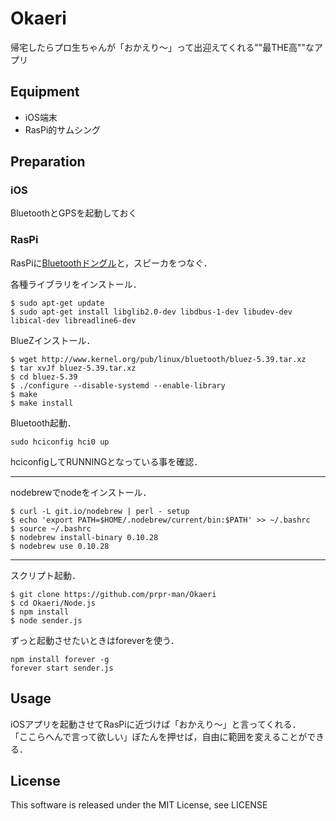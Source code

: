# Okaeri
帰宅したらプロ生ちゃんが「おかえり〜」って出迎えてくれる""最THE高""なアプリ

## Equipment
- iOS端末
- RasPi的サムシング

## Preparation
### iOS
BluetoothとGPSを起動しておく

### RasPi
RasPiに[Bluetoothドングル](http://www.planex.co.jp/products/bt-micro4/)と，スピーカをつなぐ．  

各種ライブラリをインストール．
```
$ sudo apt-get update
$ sudo apt-get install libglib2.0-dev libdbus-1-dev libudev-dev libical-dev libreadline6-dev
```

BlueZインストール．
```
$ wget http://www.kernel.org/pub/linux/bluetooth/bluez-5.39.tar.xz
$ tar xvJf bluez-5.39.tar.xz
$ cd bluez-5.39
$ ./configure --disable-systemd --enable-library
$ make
$ make install
```

Bluetooth起動．
```
sudo hciconfig hci0 up
```
hciconfigしてRUNNINGとなっている事を確認．

---
nodebrewでnodeをインストール．
```
$ curl -L git.io/nodebrew | perl - setup
$ echo 'export PATH=$HOME/.nodebrew/current/bin:$PATH' >> ~/.bashrc
$ source ~/.bashrc
$ nodebrew install-binary 0.10.28
$ nodebrew use 0.10.28
```
---
スクリプト起動．
```
$ git clone https://github.com/prpr-man/Okaeri
$ cd Okaeri/Node.js
$ npm install
$ node sender.js
```
  
ずっと起動させたいときはforeverを使う．
```
npm install forever -g
forever start sender.js
```

## Usage
iOSアプリを起動させてRasPiに近づけば「おかえり〜」と言ってくれる．  
「ここらへんで言って欲しい」ぼたんを押せば，自由に範囲を変えることができる．
## License
This software is released under the MIT License, see LICENSE
